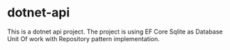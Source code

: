 # dotnet-api
This is a dotnet api project.
The project is using 
EF Core
Sqlite as Database
Unit Of work with Repository pattern implementation.
